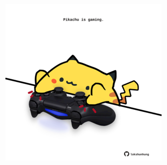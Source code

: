 <!-- built at 05/06/2022, 06:01:08 UTC -->
<p align="center">
  <img width="500" height="500" src="./ReadmeImage.svg">
</p>
